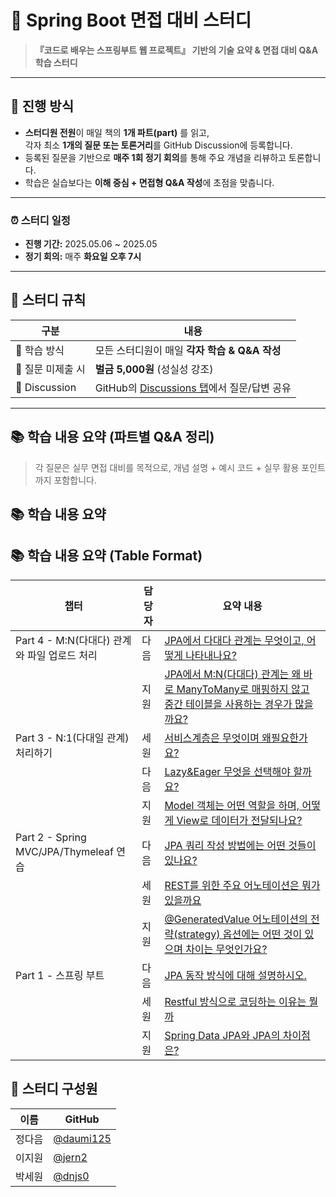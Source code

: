 # 📘 Spring Boot 면접 대비 스터디

> **『코드로 배우는 스프링부트 웹 프로젝트』 기반의 기술 요약 & 면접 대비 Q&A 학습 스터디**

---

## 🚀 진행 방식

- **스터디원 전원**이 매일 책의 **1개 파트(part)** 를 읽고,  
  각자 최소 **1개의 질문 또는 토론거리**를 GitHub Discussion에 등록합니다.
- 등록된 질문을 기반으로 **매주 1회 정기 회의**를 통해 주요 개념을 리뷰하고 토론합니다.
- 학습은 실습보다는 **이해 중심 + 면접형 Q&A 작성**에 초점을 맞춥니다.

---

### ⏰ 스터디 일정

- **진행 기간:** 2025.05.06 ~ 2025.05
- **정기 회의:** 매주 **화요일 오후 7시**

---

## 📏 스터디 규칙

| 구분 | 내용 |
|------|------|
| 🔄 학습 방식 | 모든 스터디원이 매일 **각자 학습 & Q&A 작성** |
| 📌 질문 미제출 시 | **벌금 5,000원** (성실성 강조) |
| 💬 Discussion | GitHub의 [Discussions 탭](https://github.com/daumi125/spring-study/discussions)에서 질문/답변 공유 |

---

## 📚 학습 내용 요약 (파트별 Q&A 정리)

> 각 질문은 실무 면접 대비를 목적으로, 개념 설명 + 예시 코드 + 실무 활용 포인트까지 포함합니다.

## 📚 학습 내용 요약

## 📚 학습 내용 요약 (Table Format)

| 챕터 | 담당자 | 요약 내용 |
|------|--------|-----------|
| Part 4 - M:N(다대다) 관계와 파일 업로드 처리 | 다음 | [JPA에서 다대다 관계는 무엇이고, 어떻게 나타내나요?](https://github.com/daumi125/springBoot-study/discussions/13) |
|  | 지원 | [JPA에서 M:N(다대다) 관계는 왜 바로 ManyToMany로 매핑하지 않고 중간 테이블을 사용하는 경우가 많을까요?](https://github.com/daumi125/springBoot-study/discussions/14) |
| Part 3 - N:1(다대일 관계) 처리하기 | 세원 |  [서비스계층은 무엇이며 왜필요한가요?](https://github.com/daumi125/springBoot-study/discussions/8) |
|  | 다음 |  [Lazy&Eager 무엇을 선택해야 할까요?](https://github.com/daumi125/springBoot-study/discussions/10) |
|  | 지원 |  [Model 객체는 어떤 역할을 하며, 어떻게 View로 데이터가 전달되나요?](https://github.com/daumi125/springBoot-study/discussions/12) |
| Part 2 - Spring MVC/JPA/Thymeleaf 연습 | 다음 | [JPA 쿼리 작성 방법에는 어떤 것들이 있나요?](https://github.com/daumi125/springBoot-study/discussions/4) |
|  | 세원 | [REST를 위한 주요 어노테이션은 뭐가있을까요](https://github.com/daumi125/springBoot-study/discussions/5) |
|  | 지원 | [@GeneratedValue 어노테이션의 전략(strategy) 옵션에는 어떤 것이 있으며 차이는 무엇인가요?](https://github.com/daumi125/springBoot-study/discussions/7) |
| Part 1 - 스프링 부트 | 다음 |  [JPA 동작 방식에 대해 설명하시오.](https://github.com/daumi125/springBoot-study/discussions/6) |
|  | 세원 | [Restful 방식으로 코딩하는 이유는 뭘까](https://github.com/daumi125/springBoot-study/discussions/3) |
|  | 지원 | [Spring Data JPA와 JPA의 차이점은?](https://github.com/daumi125/springBoot-study/discussions/6) |


## 👥 스터디 구성원

| 이름 | GitHub |
|------|--------|
| 정다음 | [@daumi125](https://github.com/daumi125) |
| 이지원 | [@jern2](https://github.com/jern2) |
| 박세원 | [@dnjs0](https://github.com/dnjs0) |


